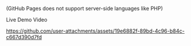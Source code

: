 (GitHub Pages does not support server-side languages like PHP)

Live Demo Video 

https://github.com/user-attachments/assets/19e6882f-89bd-4c96-b84c-c667d390d7fd

